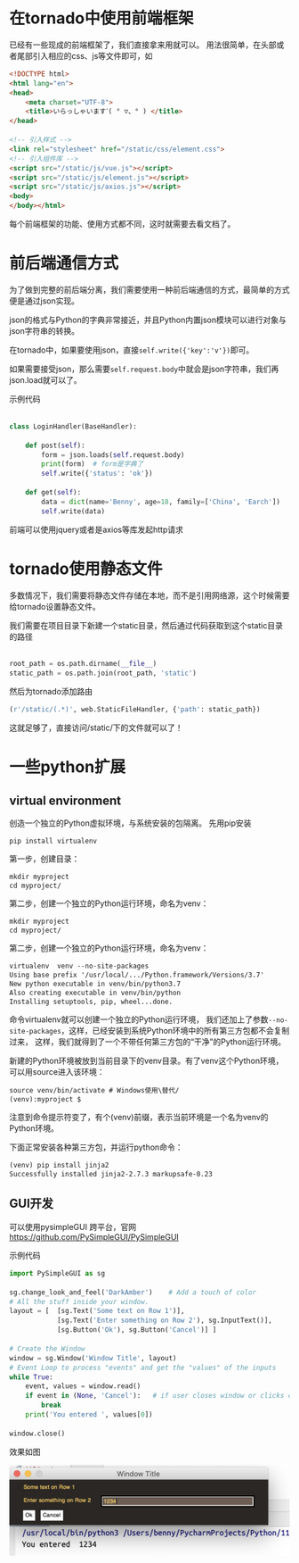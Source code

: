 # 在tornado中使用前端框架
已经有一些现成的前端框架了，我们直接拿来用就可以。
用法很简单，在头部或者尾部引入相应的css、js等文件即可，如
```html
<!DOCTYPE html>
<html lang="en">
<head>
    <meta charset="UTF-8">
    <title>いらっしゃいますˋ( ° ▽、° ) </title>
</head>

<!-- 引入样式 -->
<link rel="stylesheet" href="/static/css/element.css">
<!-- 引入组件库 -->
<script src="/static/js/vue.js"></script>
<script src="/static/js/element.js"></script>
<script src="/static/js/axios.js"></script>
<body>
</body></html>
```

每个前端框架的功能、使用方式都不同，这时就需要去看文档了。

# 前后端通信方式
为了做到完整的前后端分离，我们需要使用一种前后端通信的方式，最简单的方式便是通过json实现。

json的格式与Python的字典非常接近，并且Python内置json模块可以进行对象与json字符串的转换。

在tornado中，如果要使用json，直接`self.write({'key':'v'})`即可。

如果需要接受json，那么需要`self.request.body`中就会是json字符串，我们再json.load就可以了。

示例代码
```python

class LoginHandler(BaseHandler):

    def post(self):
        form = json.loads(self.request.body)
        print(form)  # form是字典了
        self.write({'status': 'ok'})

    def get(self):
        data = dict(name='Benny', age=18, family=['China', 'Earch'])
        self.write(data)

```

前端可以使用jquery或者是axios等库发起http请求

# tornado使用静态文件
多数情况下，我们需要将静态文件存储在本地，而不是引用网络源，这个时候需要给tornado设置静态文件。

我们需要在项目目录下新建一个static目录，然后通过代码获取到这个static目录的路径
```python

root_path = os.path.dirname(__file__)
static_path = os.path.join(root_path, 'static')
```

然后为tornado添加路由
```python
(r'/static/(.*)', web.StaticFileHandler, {'path': static_path})

```

这就足够了，直接访问/static/下的文件就可以了！

# 一些python扩展

## virtual environment
创造一个独立的Python虚拟环境，与系统安装的包隔离。
先用pip安装
```shell script
pip install virtualenv
```
第一步，创建目录：
```shell script
mkdir myproject
cd myproject/
```
第二步，创建一个独立的Python运行环境，命名为venv：
```shell script
mkdir myproject
cd myproject/
```
第二步，创建一个独立的Python运行环境，命名为venv：
```shell script
virtualenv  venv --no-site-packages
Using base prefix '/usr/local/.../Python.framework/Versions/3.7'
New python executable in venv/bin/python3.7
Also creating executable in venv/bin/python
Installing setuptools, pip, wheel...done.
```

命令virtualenv就可以创建一个独立的Python运行环境，
我们还加上了参数`--no-site-packages`，这样，已经安装到系统Python环境中的所有第三方包都不会复制过来，
这样，我们就得到了一个不带任何第三方包的“干净”的Python运行环境。

新建的Python环境被放到当前目录下的venv目录。有了venv这个Python环境，可以用source进入该环境：
```shell script
source venv/bin/activate # Windows使用\替代/
(venv):myproject $
```

注意到命令提示符变了，有个(venv)前缀，表示当前环境是一个名为venv的Python环境。

下面正常安装各种第三方包，并运行python命令：
```shell script
(venv) pip install jinja2
Successfully installed jinja2-2.7.3 markupsafe-0.23
```

## GUI开发
可以使用pysimpleGUI 跨平台，官网
https://github.com/PySimpleGUI/PySimpleGUI

示例代码
```python
import PySimpleGUI as sg

sg.change_look_and_feel('DarkAmber')	# Add a touch of color
# All the stuff inside your window.
layout = [  [sg.Text('Some text on Row 1')],
            [sg.Text('Enter something on Row 2'), sg.InputText()],
            [sg.Button('Ok'), sg.Button('Cancel')] ]

# Create the Window
window = sg.Window('Window Title', layout)
# Event Loop to process "events" and get the "values" of the inputs
while True:
    event, values = window.read()
    if event in (None, 'Cancel'):	# if user closes window or clicks cancel
        break
    print('You entered ', values[0])

window.close()

```
效果如图

![](/assets/gui.jpg)